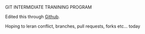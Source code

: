 GIT INTERMIDIATE TRANINING PROGRAM

Edited this through [Github](https://www.github.com).

Hoping to leran conflict, branches, pull requests, forks etc... today
